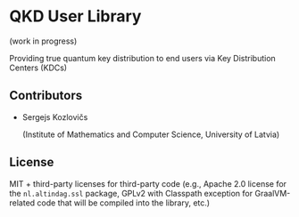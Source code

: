 # QKD User Library

(work in progress)

Providing true quantum key distribution to end users via Key Distribution Centers (KDCs)

## Contributors

* Sergejs Kozlovičs
  
  (Institute of Mathematics and Computer Science, University of Latvia)

## License

MIT + third-party licenses for third-party code (e.g., Apache 2.0 license for the `nl.altindag.ssl` package, GPLv2 with Classpath exception for GraalVM-related code that will be compiled into the library, etc.)
